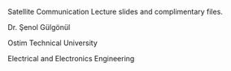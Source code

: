Satellite Communication Lecture slides and complimentary files. 

Dr. Şenol Gülgönül

Ostim Technical University

Electrical and Electronics Engineering

